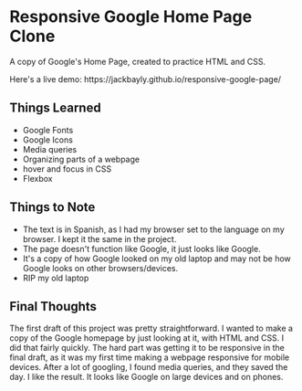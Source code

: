 # Responsive Google Home Page Clone
A copy of Google's Home Page, created to practice HTML and CSS.
<p>Here's a live demo: https://jackbayly.github.io/responsive-google-page/ </p>
<h2>Things Learned</h2>
<ul>
 <li>Google Fonts</li>
 <li>Google Icons</li>
 <li>Media queries</li>
 <li>Organizing parts of a webpage</li>
 <li>hover and focus in CSS</li>
 <li>Flexbox</li>
</ul>
<h2>Things to Note</h2>
<ul>
 <li>The text is in Spanish, as I had my browser set to the language on my browser. I kept it the same in the project.</li>
 <li>The page doesn't function like Google, it just looks like Google.</li>
 <li>It's a copy of how Google looked on my old laptop and may not be how Google looks on other browsers/devices.</li> 
 <li>RIP my old laptop</li>
 </ul>
<h2>Final Thoughts</h2>
<p>The first draft of this project was pretty straightforward. I wanted to make a copy of the Google homepage by just looking at it, with HTML and CSS. I did that fairly quickly. The hard part was getting it to be responsive in the final draft, as it was my first time making a webpage responsive for mobile devices. After a lot of googling, I found media queries, and they saved the day. I like the result. It looks like Google on large devices and on phones.</p>
